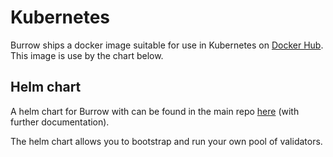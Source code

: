 # Kubernetes

Burrow ships a docker image suitable for use in Kubernetes on [Docker Hub](https://hub.docker.com/r/hyperledger/burrow). This image is use by the chart below.

## Helm chart

A helm chart for Burrow with can be found in the main repo [here](https://github.com/hyperledger/burrow/tree/main/helm) (with further documentation).

The helm chart allows you to bootstrap and run your own pool of validators.
